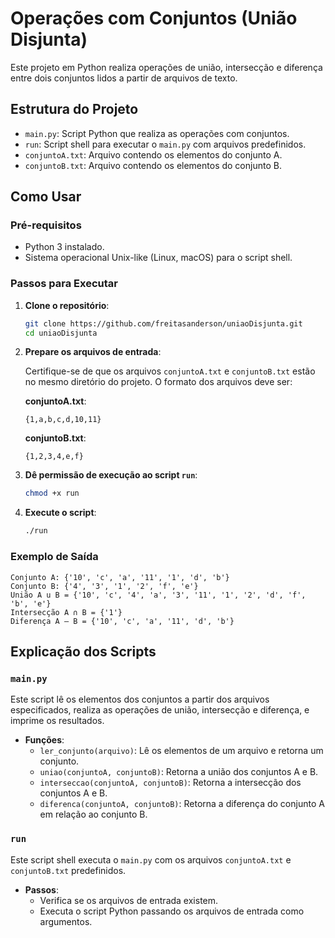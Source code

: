 # Operações com Conjuntos (União Disjunta)

Este projeto em Python realiza operações de união, intersecção e diferença entre dois conjuntos lidos a partir de arquivos de texto.

## Estrutura do Projeto

- `main.py`: Script Python que realiza as operações com conjuntos.
- `run`: Script shell para executar o `main.py` com arquivos predefinidos.
- `conjuntoA.txt`: Arquivo contendo os elementos do conjunto A.
- `conjuntoB.txt`: Arquivo contendo os elementos do conjunto B.

## Como Usar

### Pré-requisitos

- Python 3 instalado.
- Sistema operacional Unix-like (Linux, macOS) para o script shell.

### Passos para Executar

1. **Clone o repositório**:

   ```sh
   git clone https://github.com/freitasanderson/uniaoDisjunta.git
   cd uniaoDisjunta
   ```

2. **Prepare os arquivos de entrada**:

   Certifique-se de que os arquivos `conjuntoA.txt` e `conjuntoB.txt` estão no mesmo diretório do projeto. O formato dos arquivos deve ser:

   **conjuntoA.txt**:
   ```
   {1,a,b,c,d,10,11}
   ```

   **conjuntoB.txt**:
   ```
   {1,2,3,4,e,f}
   ```

3. **Dê permissão de execução ao script `run`**:

   ```sh
   chmod +x run
   ```

4. **Execute o script**:

   ```sh
   ./run
   ```

### Exemplo de Saída

```
Conjunto A: {'10', 'c', 'a', '11', '1', 'd', 'b'}
Conjunto B: {'4', '3', '1', '2', 'f', 'e'}
União A u B = {'10', 'c', '4', 'a', '3', '11', '1', '2', 'd', 'f', 'b', 'e'}
Intersecção A ∩ B = {'1'}
Diferença A – B = {'10', 'c', 'a', '11', 'd', 'b'}
```

## Explicação dos Scripts

### `main.py`

Este script lê os elementos dos conjuntos a partir dos arquivos especificados, realiza as operações de união, intersecção e diferença, e imprime os resultados.

- **Funções**:
  - `ler_conjunto(arquivo)`: Lê os elementos de um arquivo e retorna um conjunto.
  - `uniao(conjuntoA, conjuntoB)`: Retorna a união dos conjuntos A e B.
  - `interseccao(conjuntoA, conjuntoB)`: Retorna a intersecção dos conjuntos A e B.
  - `diferenca(conjuntoA, conjuntoB)`: Retorna a diferença do conjunto A em relação ao conjunto B.

### `run`

Este script shell executa o `main.py` com os arquivos `conjuntoA.txt` e `conjuntoB.txt` predefinidos.

- **Passos**:
  - Verifica se os arquivos de entrada existem.
  - Executa o script Python passando os arquivos de entrada como argumentos.